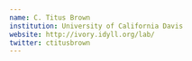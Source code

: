 ```yaml
---
name: C. Titus Brown
institution: University of California Davis
website: http://ivory.idyll.org/lab/
twitter: ctitusbrown
---
```

